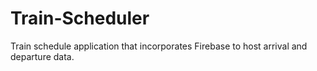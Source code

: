 # Train-Scheduler
Train schedule application that incorporates Firebase to host arrival and departure data. 
